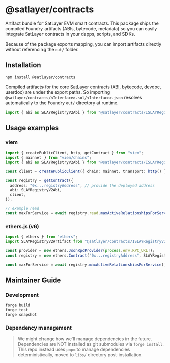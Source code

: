 # @satlayer/contracts

Artifact bundle for SatLayer EVM smart contracts.
This package ships the compiled Foundry artifacts (ABIs, bytecode, metadata) so you can easily integrate SatLayer contracts in your dapps, scripts, and SDKs.

Because of the package exports mapping, you can import artifacts directly without referencing the `out/` folder.

## Installation

```bash
npm install @satlayer/contracts
```

Compiled artifacts for the core SatLayer contracts (ABI, bytecode, devdoc, userdoc) are under the export paths.
So importing `@satlayer/contracts/<Interface>.sol/<Interface>.json` resolves automatically to the Foundry `out/` directory at runtime.

```ts
import { abi as SLAYRegistryV2Abi } from "@satlayer/contracts/ISLAYRegistryV2.sol/ISLAYRegistryV2.json";
```

## Usage examples

### viem

```ts
import { createPublicClient, http, getContract } from "viem";
import { mainnet } from "viem/chains";
import { abi as SLAYRegistryV2Abi } from "@satlayer/contracts/ISLAYRegistryV2.sol/ISLAYRegistryV2.json";

const client = createPublicClient({ chain: mainnet, transport: http() });

const registry = getContract({
  address: "0x...registryAddress", // provide the deployed address
  abi: SLAYRegistryV2Abi,
  client,
});

// example read
const maxForService = await registry.read.maxActiveRelationshipsForService();
```

### ethers.js (v6)

```ts
import { ethers } from "ethers";
import SLAYRegistryV2Artifact from "@satlayer/contracts/ISLAYRegistryV2.sol/ISLAYRegistryV2.json" with { type: "json" };

const provider = new ethers.JsonRpcProvider(process.env.RPC_URL!);
const registry = new ethers.Contract("0x...registryAddress", SLAYRegistryV2Artifact.abi, provider);

const maxForService = await registry.maxActiveRelationshipsForService();
```

## Maintainer Guide

### Development

```bash
forge build
forge test
forge snapshot
```

### Dependency management

> We might change how we'll manage dependencies in the future.
> Dependencies are NOT installed as git submodules via `forge install`.
> This repo instead uses `pnpm` to manage dependencies deterministically, moved to `libs/` directory post-installation.

